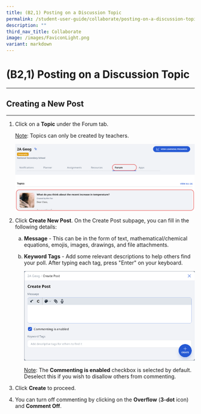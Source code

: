 ```yaml
---
title: (B2,1) Posting on a Discussion Topic
permalink: /student-user-guide/collaborate/posting-on-a-discussion-topic/
description: ""
third_nav_title: Collaborate
image: /images/FaviconLight.png
variant: markdown
---
```

<h1 id="-2a-posting-on-a-discussion-topic-improved-">(B2,1) Posting on a Discussion Topic</h1><hr>
<h2 id="creating-a-new-post">Creating a New Post</h2>
<hr>
<ol>
<li><p>Click on a <strong>Topic</strong> under the Forum tab.</p>
	<p> <u>Note</u>: Topics can only be created by teachers. </p>
<p><img src="/images/1Student/CO-PostingTopic1.png"></p>
</li>
<li><p>Click <strong>Create New Post</strong>. On the Create Post subpage, you can fill in the following details: </p>
<ol style="list-style-type: lower-alpha;">
<li><strong>Message</strong> - This can be in the form of text, mathematical/chemical equations, emojis, images, drawings, and file attachments.</li>
<li><p><strong>Keyword Tags</strong> - Add some relevant descriptions to help others find your poll. After typing each tag, press "Enter" on your keyboard.</p>
<p><img src="/images/1Student/CO-PostingTopic2.png"></p>
	<p><u>Note</u>: The <strong>Commenting is enabled</strong> checkbox is selected by default. Deselect this if you wish to disallow others from commenting.</p>
</li>
</ol>
</li>
<li><p>Click <strong>Create</strong> to proceed.</p>
</li>
<li>You can turn off commenting by clicking on the <strong>Overflow</strong> (<strong>3-dot</strong> icon) and <strong>Comment Off</strong>.</li>
</ol>